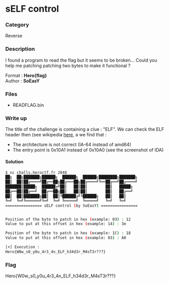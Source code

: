 # sELF control

### Category

Reverse

### Description

I found a program to read the flag but it seems to be broken... Could you help me patching patching two bytes to make it functional ? 

Format : **Hero{flag}**<br>
Author : **SoEasY**

### Files

- READFLAG.bin

### Write up

The title of the challenge is containing a clue : "ELF".
We can check the ELF header then (see wikipedia [here](https://en.wikipedia.org/wiki/Executable_and_Linkable_Format), a we find that :
- The architecture is not correct (IA-64 instead of amd64)
- The entry point is 0x10A1 instead of 0x10A0 (see the screenshot of IDA)

#### Solution

```bash
$ nc challs.heroctf.fr 2048
██╗  ██╗███████╗██████╗  ██████╗  ██████╗████████╗███████╗
██║  ██║██╔════╝██╔══██╗██╔═══██╗██╔════╝╚══██╔══╝██╔════╝
███████║█████╗  ██████╔╝██║   ██║██║        ██║   █████╗  
██╔══██║██╔══╝  ██╔══██╗██║   ██║██║        ██║   ██╔══╝  
██║  ██║███████╗██║  ██║╚██████╔╝╚██████╗   ██║   ██║     
╚═╝  ╚═╝╚══════╝╚═╝  ╚═╝ ╚═════╝  ╚═════╝   ╚═╝   ╚═╝     
================ sELF control (by SoEasY) ================


Position of the byte to patch in hex (example: 03) : 12
Value to put at this offset in hex (example: 14) : 3e

Position of the byte to patch in hex (example: 1C) : 18
Value to put at this offset in hex (example: 03) : A0

[+] Execution : 
Hero{W0w_s0_y0u_4r3_4n_ELF_h34d3r_M4sT3r???}
```

### Flag

Hero{W0w_s0_y0u_4r3_4n_ELF_h34d3r_M4sT3r???}
